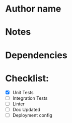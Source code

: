 # Author name

# Notes

# Dependencies



# Checklist:

- [X] Unit Tests
- [ ] Integration Tests
- [ ] Linter
- [ ] Doc Updated
- [ ] Deployment config
